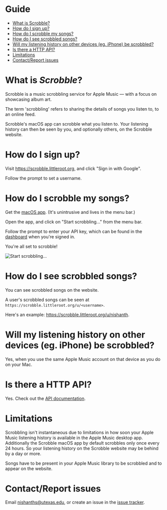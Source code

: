 # Guide

* [What is Scrobble?](#what-is-scrobble)
* [How do I sign up?](#how-do-i-sign-up)
* [How do I scrobble my songs?](#how-do-i-scrobble-my-songs)
* [How do I see scrobbled songs?](#how-do-i-see-scrobbled-songs)
* [Will my listening history on other devices (eg. iPhone) be scrobbled?](#will-my-listening-history-on-other-devices-eg-iphone-be-scrobbled)
* [Is there a HTTP API?](#is-there-a-http-api)
* [Limitations](#limitations)
* [Contact/Report issues](#contact-report-issues)


# What is _Scrobble_?

Scrobble is a music scrobbling service for Apple Music — with a focus on showcasing
album art.

The term 'scrobbling' refers to sharing the details of songs you listen to, to an online feed.

Scrobble's macOS app can scrobble what you listen to. Your listening
history can then be seen by you, and optionally others, on the Scrobble website.

# How do I sign up?

Visit https://scrobble.littleroot.org, and click "Sign in with Google".

Follow the prompt to set a username.

# How do I scrobble my songs?

Get the [macOS app](https://github.com/nishanths/scrobble/releases/latest). (It's unintrusive and lives in the menu bar.)

Open the app, and click on "Start scrobbling..." from the menu bar.

Follow the prompt to enter your API key, which can be found in the [dashboard](/dashboard/api-key) when you're signed in.

You're all set to scrobble!

![Start scrobbling...](/doc/guide/macos_start_scrobbling.png)

# How do I see scrobbled songs?

You can see scrobbled songs on the website.

A user's scrobbled songs can be seen at `https://scrobble.littleroot.org/u/<username>`.

Here's an example: https://scrobble.littleroot.org/u/nishanth.

# Will my listening history on other devices (eg. iPhone) be scrobbled?

Yes, when you use the same Apple Music account on that device as you do on your Mac.

# Is there a HTTP API?

Yes. Check out the [API documentation](/doc/api/v1).

# Limitations

Scrobbling isn't instantaneous due to limitations in how soon your Apple Music listening history is available
in the Apple Music desktop app. Additionally the Scrobble macOS app by default scrobbles only once every 24 hours.
So your listening history on the Scrobble website may be behind by a day or more.

Songs have to be present in your Apple Music library to be scrobbled and to appear on the website.

# Contact/Report issues

Email [nishanths@utexas.edu](mailto:nishanths@utexas.edu), or create an issue
in the [issue tracker](https://github.com/nishanths/scrobble/issues).
